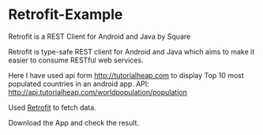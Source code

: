 # Retrofit-Example

Retrofit is a REST Client for Android and Java by Square

Retrofit is type-safe REST client for Android and Java which aims to make it easier to consume RESTful web services.

Here I have used api form http://tutorialheap.com to display Top 10 most populated countries in an android app.
API: http://api.tutorialheap.com/worldpopulation/population

Used <a href="https://github.com/square/retrofit">Retrofit</a> to fetch data.

Download the App and check the result.
